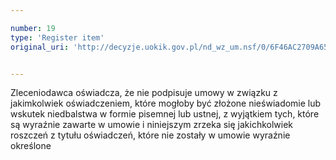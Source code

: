 ```yaml
---

number: 19
type: 'Register item'
original_uri: 'http://decyzje.uokik.gov.pl/nd_wz_um.nsf/0/6F46AC2709A65CC0C12572DD003293BF?OpenDocument'


---
```


Zleceniodawca oświadcza, że nie podpisuje umowy w związku z jakimkolwiek oświadczeniem, które mogłoby być złożone nieświadomie lub wskutek niedbalstwa w formie pisemnej lub ustnej, z wyjątkiem tych, które są wyraźnie zawarte w umowie i niniejszym zrzeka się jakichkolwiek roszczeń z tytułu oświadczeń, które nie zostały w umowie wyraźnie określone
